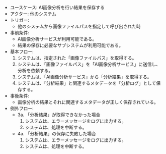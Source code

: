 - ユースケース: AI画像分析を行い結果を保存する
- アクター: 他のシステム
- トリガー:
  - 他のシステムから画像ファイルパスを指定して呼び出された時
- 事前条件:
  - AI画像分析サービスが利用可能である。
  - 結果の保存に必要なサブシステムが利用可能である。
- 基本フロー:
  1. システムは、指定された「画像ファイルパス」を取得する。
  2. システムは、「画像ファイルパス」を「AI画像分析サービス」に送信し、分析を依頼する。
  3. システムは、「AI画像分析サービス」から「分析結果」を取得する。
  4. システムは、「分析結果」と関連するメタデータを「分析ログ」として保存する。
- 事後条件:
  - 画像分析の結果とそれに関連するメタデータが正しく保存されている。
- 例外フロー:
  - 3a. 「分析結果」が取得できなかった場合
    1. システムは、エラーメッセージをログに出力する。
    2. システムは、処理を中断する。
  - 4a. 「分析結果」の保存に失敗した場合
    1. システムは、エラーメッセージをログに出力する。
    2. システムは、処理を中断する。

